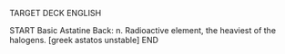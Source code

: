 TARGET DECK
ENGLISH

START
Basic
Astatine
Back: n. Radioactive element, the heaviest of the halogens. [greek astatos unstable]
END

